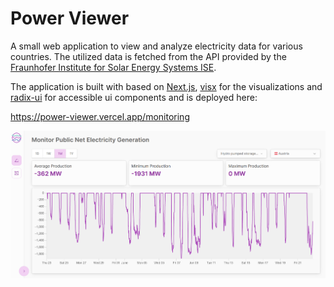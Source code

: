 # Power Viewer

A small web application to view and analyze electricity data for various countries. The utilized data is fetched from the API provided by the [Fraunhofer Institute for Solar Energy Systems ISE](https://www.energy-charts.info/index.html?l=en&c=DE).

The application is built with based on [Next.js](https://nextjs.org/), [visx](https://airbnb.io/visx) for the visualizations and [radix-ui](https://www.radix-ui.com/) for accessible ui components and is deployed here:

https://power-viewer.vercel.app/monitoring

![screenshot](public/demo.png)
